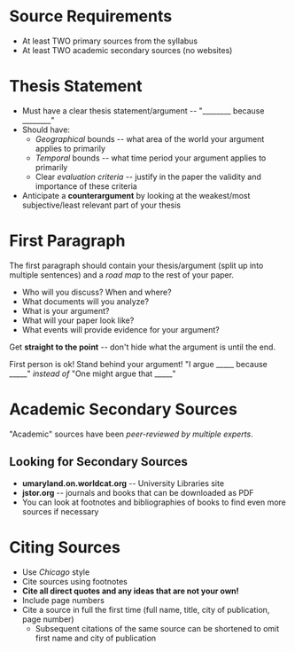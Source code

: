
# Source Requirements
* At least TWO primary sources from the syllabus
* At least TWO academic secondary sources (no websites)

# Thesis Statement
* Must have a clear thesis statement/argument -- 
"________ because ________"
* Should have:
    - _Geographical_ bounds -- what area of the world your argument applies to primarily
    - _Temporal_ bounds -- what time period your argument applies to primarily
    - Clear _evaluation criteria_ -- justify in the paper the validity and importance of these criteria
* Anticipate a __counterargument__ by looking at the weakest/most subjective/least relevant part of your thesis

# First Paragraph
The first paragraph should contain your thesis/argument (split up into multiple sentences) and a _road map_ to the rest of your paper. 
* Who will you discuss? When and where?
* What documents will you analyze?
* What is your argument?
* What will your paper look like?
* What events will provide evidence for your argument?

Get __straight to the point__ -- don't hide what the argument is until the end.

First person is ok! Stand behind your argument!
"I argue _____ because _____" _instead of_ "One might argue that _____"

# Academic Secondary Sources
"Academic" sources have been _peer-reviewed by multiple experts_.

## Looking for Secondary Sources
* __umaryland.on.worldcat.org__ -- University Libraries site
* __jstor.org__ -- journals and books that can be downloaded as PDF
* You can look at footnotes and bibliographies of books to find even more sources if necessary

# Citing Sources
* Use _Chicago_ style
* Cite sources using footnotes
* __Cite all direct quotes and any ideas that are not your own!__
* Include page numbers
* Cite a source in full the first time (full name, title, city of publication, page number)
    - Subsequent citations of the same source can be shortened to omit first name and city of publication